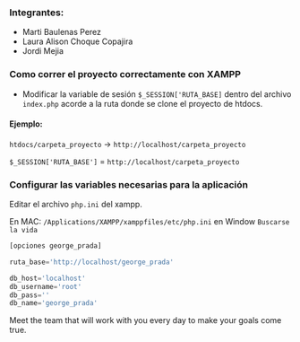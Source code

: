 ### Integrantes:

- Marti Baulenas Perez
- Laura Alison Choque Copajira
- Jordi Mejia

### Como correr el proyecto correctamente con XAMPP

- Modificar la variable de sesión `$_SESSION['RUTA_BASE]` dentro del archivo `index.php` acorde a la ruta donde se clone el proyecto de htdocs.

#### Ejemplo:

`htdocs/carpeta_proyecto` -> `http://localhost/carpeta_proyecto`

`$_SESSION['RUTA_BASE']` = `http://localhost/carpeta_proyecto`

### Configurar las variables necesarias para la aplicación

Editar el archivo `php.ini` del xampp.

En MAC: `/Applications/XAMPP/xamppfiles/etc/php.ini`
en Window `Buscarse la vida`

```php
[opciones george_prada]

ruta_base='http://localhost/george_prada'

db_host='localhost'
db_username='root'
db_pass=''
db_name='george_prada'
```
Meet the team that will work with you every day to make your goals come true.
